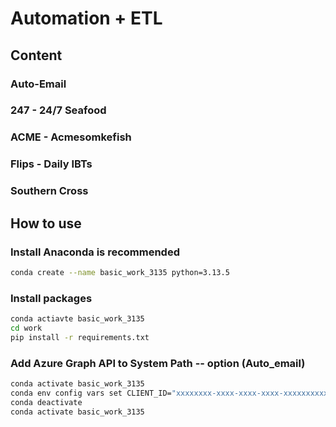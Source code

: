 # Automation + ETL

## Content

### Auto-Email

### 247 - 24/7 Seafood

### ACME - Acmesomkefish

### Flips - Daily IBTs

### Southern Cross

## How to use

### Install Anaconda is recommended 

```bash
conda create --name basic_work_3135 python=3.13.5
```

### Install packages

```bash
conda actiavte basic_work_3135
cd work
pip install -r requirements.txt
```

### Add Azure Graph API to System Path -- option (Auto_email)

```bash
conda activate basic_work_3135
conda env config vars set CLIENT_ID="xxxxxxxx-xxxx-xxxx-xxxx-xxxxxxxxxxxx" TENANT_ID="yyyyyyyy-yyyy-yyyy-yyyy-yyyyyyyyyyyy"
conda deactivate
conda activate basic_work_3135
```
